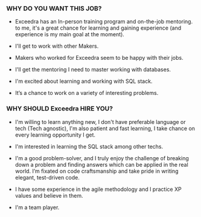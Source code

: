 ### WHY DO YOU WANT THIS JOB?

* Exceedra has an In-person training program and on-the-job mentoring. to me, it's a great chance for learning and gaining experience (and experience is my main goal at the moment).

* I'll get to work with other Makers.

* Makers who worked for Exceedra seem to be happy with their jobs.

* I'll get the mentoring I need to master working with databases.

* I'm excited about learning and working with SQL stack.

* It’s a chance to work on a variety of interesting problems.



### WHY SHOULD Exceedra HIRE YOU?
* I'm willing to learn anything new, I don't have preferable language or tech (Tech agnostic), I'm also patient and fast learning, I take chance on every learning opportunity I get.

* I'm interested in learning the SQL stack among other techs.

* I'm a good problem-solver, and I truly enjoy the challenge of breaking down a problem and finding answers which can be applied in the real world. I’m fixated on code craftsmanship and take pride in writing elegant, test-driven code.

* I have some experience in the agile methodology and I practice XP values and believe in them.

* I'm a team player.
